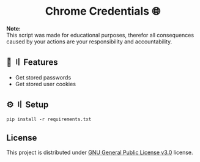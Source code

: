 <h1 align="center">Chrome Credentials 🌐</h1>

**Note:** \
This script was made for educational purposes, therefor all consequences caused by your actions are your responsibility and accountability.

## 🔰 〢 Features
- Get stored passwords
- Get stored user cookies

## ⚙️ 〢 Setup
```
pip install -r requirements.txt
```

## License
This project is distributed under [GNU General Public License v3.0](https://github.com/zeyad-mansour/Lunar/blob/main/LICENSE) license.
